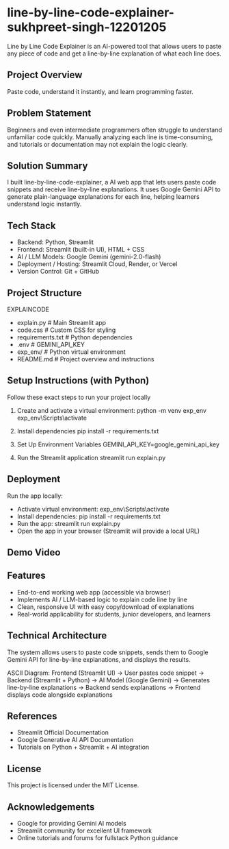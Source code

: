 # line-by-line-code-explainer-sukhpreet-singh-12201205
Line by Line Code Explainer is an AI-powered tool that allows users to paste any piece of code and get a line-by-line explanation of what each line does.


## Project Overview
Paste code, understand it instantly, and learn programming faster.


## Problem Statement
Beginners and even intermediate programmers often struggle to understand unfamiliar code quickly.
Manually analyzing each line is time-consuming, and tutorials or documentation may not explain the logic clearly.


## Solution Summary
I built line-by-line-code-explainer, a AI web app that lets users paste code snippets and receive line-by-line explanations.
It uses Google Gemini API to generate plain-language explanations for each line, helping learners understand logic instantly.


## Tech Stack
 - Backend: Python, Streamlit
 - Frontend: Streamlit (built-in UI), HTML + CSS
 - AI / LLM Models: Google Gemini (gemini-2.0-flash)
 - Deployment / Hosting: Streamlit Cloud, Render, or Vercel
 - Version Control: Git + GitHub


## Project Structure
EXPLAINCODE

  - explain.py                              # Main Streamlit app
  - code.css                                # Custom CSS for styling
  - requirements.txt                        # Python dependencies
  - .env                                    # GEMINI_API_KEY
  - exp_env/                                # Python virtual environment
  - README.md                               # Project overview and instructions


## Setup Instructions (with Python)
Follow these exact steps to run your project locally

1. Create and activate a virtual environment:
    python -m venv exp_env
    exp_env\Scripts\activate

2. Install dependencies 
   pip install -r requirements.txt

3. Set Up Environment Variables
    GEMINI_API_KEY=google_gemini_api_key

4. Run the Streamlit application
    streamlit run explain.py

   
## Deployment
Run the app locally:
- Activate virtual environment: exp_env\Scripts\activate
- Install dependencies: pip install -r requirements.txt
- Run the app: streamlit run explain.py
- Open the app in your browser (Streamlit will provide a local URL)


## Demo Video 

## Features
  - End-to-end working web app (accessible via browser)
  - Implements AI / LLM-based logic to explain code line by line
  - Clean, responsive UI with easy copy/download of explanations
  - Real-world applicability for students, junior developers, and learners


## Technical Architecture
The system allows users to paste code snippets, sends them to Google Gemini API for line-by-line explanations, and displays the results.

ASCII Diagram:
Frontend (Streamlit UI) -> User pastes code snippet -> Backend (Streamlit + Python) -> AI Model (Google Gemini) -> Generates line-by-line explanations -> Backend sends explanations -> Frontend displays code alongside explanations


##  References
- Streamlit Official Documentation
- Google Generative AI API Documentation
- Tutorials on Python + Streamlit + AI integration

## License 
This project is licensed under the MIT License.


## Acknowledgements
- Google for providing Gemini AI models
- Streamlit community for excellent UI framework
- Online tutorials and forums for fullstack Python guidance





